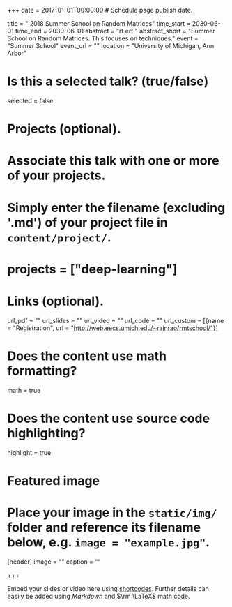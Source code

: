 +++
date = 2017-01-01T00:00:00  # Schedule page publish date.

title = "  2018 Summer School on Random Matrices"
time_start = 2030-06-01
time_end = 2030-06-01
abstract = "rt ert "
abstract_short = "Summer School on Random Matrices. This focuses on techniques."
event = "Summer School"
event_url = ""
location = "University of Michigan, Ann Arbor"

# Is this a selected talk? (true/false)
selected = false

# Projects (optional).
#   Associate this talk with one or more of your projects.
#   Simply enter the filename (excluding '.md') of your project file in `content/project/`.
# projects = ["deep-learning"]

# Links (optional).
url_pdf = ""
url_slides = ""
url_video = ""
url_code = ""
url_custom = [{name = "Registration", url = "http://web.eecs.umich.edu/~rajnrao/rmtschool/"}]
# Does the content use math formatting?
math = true

# Does the content use source code highlighting?
highlight = true

# Featured image
# Place your image in the `static/img/` folder and reference its filename below, e.g. `image = "example.jpg"`.
[header]
image = ""
caption = ""

+++

Embed your slides or video here using [shortcodes](https://sourcethemes.com/academic/post/writing-markdown-latex/). Further details can easily be added using *Markdown* and $\rm \LaTeX$ math code.
